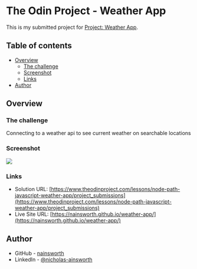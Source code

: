 # The Odin Project - Weather App

This is my submitted project for [Project: Weather App](https://www.theodinproject.com/lessons/node-path-javascript-weather-app).

## Table of contents

- [Overview](#overview)
  - [The challenge](#the-challenge)
  - [Screenshot](#screenshot)
  - [Links](#links)
- [Author](#author)

## Overview

### The challenge

Connecting to a weather api to see current weather on searchable locations

### Screenshot

![](.src/assets/images/screenshot.png)

### Links

- Solution URL: [https://www.theodinproject.com/lessons/node-path-javascript-weather-app/project_submissions](https://www.theodinproject.com/lessons/node-path-javascript-weather-app/project_submissions)
- Live Site URL: [https://nainsworth.github.io/weather-app/](https://nainsworth.github.io/weather-app/)

## Author

- GitHub - [nainsworth](https://github.com/nainsworth)
- LinkedIn - [@nicholas-ainsworth](https://www.linkedin.com/in/nicholas-ainsworth/)